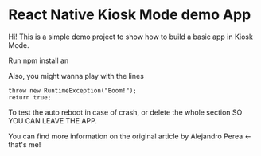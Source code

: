 # React Native Kiosk Mode demo App

Hi! This is a simple demo project to show how to build a basic app in Kiosk Mode.


Run npm install an

Also, you might wanna play with the lines 

```
throw new RuntimeException("Boom!");
return true;
```

To test the auto reboot in case of crash, or delete the whole section SO YOU CAN LEAVE THE APP.

You can find more information on the original article by Alejandro Perea <- that's me! 

